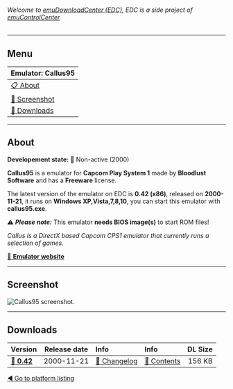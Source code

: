 ###### Welcome to [emuDownloadCenter (EDC)](https://github.com/PhoenixInteractiveNL/emuDownloadCenter/wiki/), EDC is a side project of [emuControlCenter](https://github.com/PhoenixInteractiveNL/emuControlCenter/wiki/)
***
## Menu
| **Emulator: Callus95** |
|:---------|
| [:clipboard: About](#about) |
| [:sunrise: Screenshot](#screenshot) |
| [:floppy_disk: Downloads](#downloads) |
***
## About
**Developement state:** :red_circle: Non-active (2000)

**Callus95** is a emulator for **Capcom Play System 1** made by **Bloodlust Software** and has a **Freeware** license.

The latest version of the emulator on EDC is **0.42 (x86)**, released on **2000-11-21**, it runs on **Windows XP,Vista,7,8,10**, you can start this emulator with **callus95.exe**.

:warning: _**Please note:**_ This emulator **needs BIOS image(s)** to start ROM files!

_Callus is a DirectX based Capcom CPS1 emulator that currently runs a selection of games._

[:link: **Emulator website**](http://bloodlust.zophar.net/Callus/callus.html)
***
## Screenshot
![](https://raw.githubusercontent.com/PhoenixInteractiveNL/emuDownloadCenter/master/hooks/callus/screen.jpg "Callus95 screenshot.")
***
## Downloads
| Version  | Release date  | Info       | Info       | DL Size    |
|:---------|:-------------:|:-----------|:-----------|-----------:|
| [:floppy_disk: **0.42**](https://github.com/PhoenixInteractiveNL/edc-repo0003/raw/master/callus/0.42.7z) | 2000-11-21 | [:page_facing_up: Changelog](https://github.com/PhoenixInteractiveNL/edc-repo0003/blob/master/callus/0.42_changelog.txt) | [:mag_right: Contents](https://github.com/PhoenixInteractiveNL/edc-repo0003/blob/master/callus/0.42_contents.txt) | 156 KB |

[:arrow_backward: Go to platform listing](https://github.com/PhoenixInteractiveNL/emuDownloadCenter/wiki/EDC-Platform-List)
